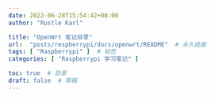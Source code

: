 ```yaml
---
date: 2022-06-28T15:54:42+08:00
author: "Rustle Karl"

title: "OpenWrt 笔记目录"
url:  "posts/respberrypi/docs/openwrt/README"  # 永久链接
tags: [ "Raspberrypi" ]  # 标签
categories: [ "Raspberrypi 学习笔记" ]

toc: true  # 目录
draft: false  # 草稿
---
```

